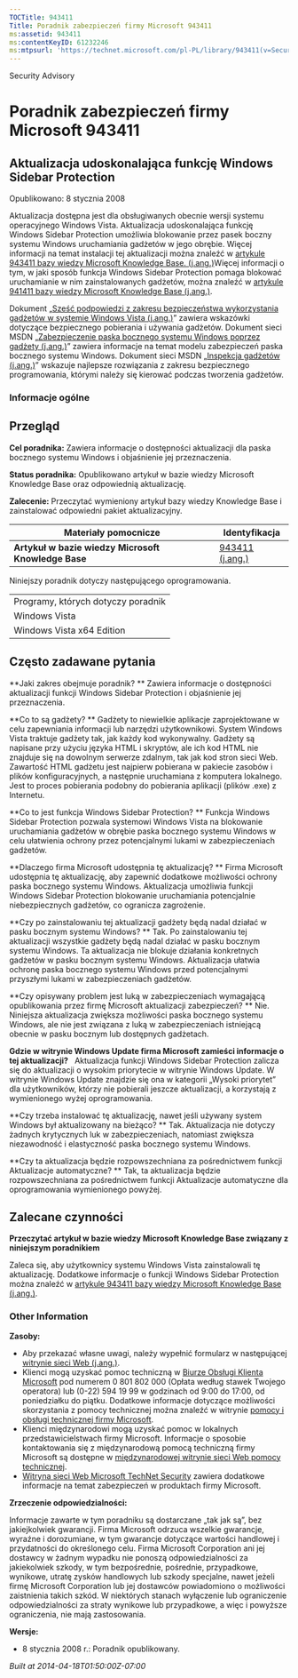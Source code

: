 ```yaml
---
TOCTitle: 943411
Title: Poradnik zabezpieczeń firmy Microsoft 943411
ms:assetid: 943411
ms:contentKeyID: 61232246
ms:mtpsurl: 'https://technet.microsoft.com/pl-PL/library/943411(v=Security.10)'
---
```


Security Advisory

Poradnik zabezpieczeń firmy Microsoft 943411
============================================

Aktualizacja udoskonalająca funkcję Windows Sidebar Protection
--------------------------------------------------------------

Opublikowano: 8 stycznia 2008

Aktualizacja dostępna jest dla obsługiwanych obecnie wersji systemu operacyjnego Windows Vista. Aktualizacja udoskonalająca funkcję Windows Sidebar Protection umożliwia blokowanie przez pasek boczny systemu Windows uruchamiania gadżetów w jego obrębie. Więcej informacji na temat instalacji tej aktualizacji można znaleźć w [artykule 943411 bazy wiedzy Microsoft Knowledge Base. (j.ang.)](http://support.microsoft.com/kb/943411)Więcej informacji o tym, w jaki sposób funkcja Windows Sidebar Protection pomaga blokować uruchamianie w nim zainstalowanych gadżetów, można znaleźć w [artykule 941411 bazy wiedzy Microsoft Knowledge Base (j.ang.)](http://support.microsoft.com/kb/941411).

Dokument „[Sześć podpowiedzi z zakresu bezpieczeństwa wykorzystania gadżetów w systemie Windows Vista (j.ang.)](http://www.microsoft.com/protect/yourself/downloads/gadgets.mspx)” zawiera wskazówki dotyczące bezpiecznego pobierania i używania gadżetów. Dokument sieci MSDN „[Zabezpieczenie paska bocznego systemu Windows poprzez gadżety (j.ang.)](http://msdn2.microsoft.com/en-us/library/bb508510.aspx)” zawiera informacje na temat modelu zabezpieczeń paska bocznego systemu Windows. Dokument sieci MSDN „[Inspekcja gadżetów (j.ang.)](http://msdn2.microsoft.com/en-us/library/bb498012.aspx)” wskazuje najlepsze rozwiązania z zakresu bezpiecznego programowania, którymi należy się kierować podczas tworzenia gadżetów.

### Informacje ogólne

Przegląd
--------

<span></span>
**Cel poradnika:** Zawiera informacje o dostępności aktualizacji dla paska bocznego systemu Windows i objaśnienie jej przeznaczenia.

**Status poradnika:** Opublikowano artykuł w bazie wiedzy Microsoft Knowledge Base oraz odpowiednią aktualizację.

**Zalecenie:** Przeczytać wymieniony artykuł bazy wiedzy Knowledge Base i zainstalować odpowiedni pakiet aktualizacyjny.

| Materiały pomocnicze                                | Identyfikacja                                             |
|-----------------------------------------------------|-----------------------------------------------------------|
| **Artykuł w bazie wiedzy Microsoft Knowledge Base** | [943411 (j.ang.)](http://support.microsoft.com/kb/943411) |

Niniejszy poradnik dotyczy następującego oprogramowania.

|                                    |
|------------------------------------|
| Programy, których dotyczy poradnik |
| Windows Vista                      |
| Windows Vista x64 Edition          |

Często zadawane pytania
-----------------------

<span></span>
**Jaki zakres obejmuje poradnik? **
Zawiera informacje o dostępności aktualizacji funkcji Windows Sidebar Protection i objaśnienie jej przeznaczenia.

**Co to są gadżety? **
Gadżety to niewielkie aplikacje zaprojektowane w celu zapewniania informacji lub narzędzi użytkownikowi. System Windows Vista traktuje gadżety tak, jak każdy kod wykonywalny. Gadżety są napisane przy użyciu języka HTML i skryptów, ale ich kod HTML nie znajduje się na dowolnym serwerze zdalnym, tak jak kod stron sieci Web. Zawartość HTML gadżetu jest najpierw pobierana w pakiecie zasobów i plików konfiguracyjnych, a następnie uruchamiana z komputera lokalnego. Jest to proces pobierania podobny do pobierania aplikacji (plików .exe) z Internetu.

**Co to jest funkcja Windows Sidebar Protection? **
Funkcja Windows Sidebar Protection pozwala systemowi Windows Vista na blokowanie uruchamiania gadżetów w obrębie paska bocznego systemu Windows w celu ułatwienia ochrony przez potencjalnymi lukami w zabezpieczeniach gadżetów.

**Dlaczego firma Microsoft udostępnia tę aktualizację? **
Firma Microsoft udostępnia tę aktualizację, aby zapewnić dodatkowe możliwości ochrony paska bocznego systemu Windows. Aktualizacja umożliwia funkcji Windows Sidebar Protection blokowanie uruchamiania potencjalnie niebezpiecznych gadżetów, co ogranicza zagrożenie.

**Czy po zainstalowaniu tej aktualizacji gadżety będą nadal działać w pasku bocznym systemu Windows? **
Tak. Po zainstalowaniu tej aktualizacji wszystkie gadżety będą nadal działać w pasku bocznym systemu Windows. Ta aktualizacja nie blokuje działania konkretnych gadżetów w pasku bocznym systemu Windows. Aktualizacja ułatwia ochronę paska bocznego systemu Windows przed potencjalnymi przyszłymi lukami w zabezpieczeniach gadżetów.

**Czy opisywany problem jest luką w zabezpieczeniach wymagającą opublikowania przez firmę Microsoft aktualizacji zabezpieczeń? **
Nie. Niniejsza aktualizacja zwiększa możliwości paska bocznego systemu Windows, ale nie jest związana z luką w zabezpieczeniach istniejącą obecnie w pasku bocznym lub dostępnych gadżetach.

**Gdzie w witrynie Windows Update firma Microsoft zamieści informacje o tej aktualizacji?**  
Aktualizacja funkcji Windows Sidebar Protection zalicza się do aktualizacji o wysokim priorytecie w witrynie Windows Update. W witrynie Windows Update znajdzie się ona w kategorii „Wysoki priorytet” dla użytkowników, którzy nie pobierali jeszcze aktualizacji, a korzystają z wymienionego wyżej oprogramowania.

**Czy trzeba instalować tę aktualizację, nawet jeśli używany system Windows był aktualizowany na bieżąco? **
Tak. Aktualizacja nie dotyczy żadnych krytycznych luk w zabezpieczeniach, natomiast zwiększa niezawodność i elastyczność paska bocznego systemu Windows.

**Czy ta aktualizacja będzie rozpowszechniana za pośrednictwem funkcji Aktualizacje automatyczne? **
Tak, ta aktualizacja będzie rozpowszechniana za pośrednictwem funkcji Aktualizacje automatyczne dla oprogramowania wymienionego powyżej.

Zalecane czynności
------------------

<span></span>
**Przeczytać artykuł w bazie wiedzy Microsoft Knowledge Base związany z niniejszym poradnikiem**

Zaleca się, aby użytkownicy systemu Windows Vista zainstalowali tę aktualizację. Dodatkowe informacje o funkcji Windows Sidebar Protection można znaleźć w [artykule 943411 bazy wiedzy Microsoft Knowledge Base (j.ang.)](http://support.microsoft.com/kb/943411).

### Other Information

**Zasoby:**

-   Aby przekazać własne uwagi, należy wypełnić formularz w następującej [witrynie sieci Web (j.ang.)](https://support.microsoft.com/common/survey.aspx?scid=sw;en;1257&amp;showpage=1&amp;ws=technet&amp;sd=tech).
-   Klienci mogą uzyskać pomoc techniczną w [Biurze Obsługi Klienta Microsoft](http://support.microsoft.com/contactus/?ws=support) pod numerem 0 801 802 000 (Opłata według stawek Twojego operatora) lub (0-22) 594 19 99 w godzinach od 9:00 do 17:00, od poniedziałku do piątku. Dodatkowe informacje dotyczące możliwości skorzystania z pomocy technicznej można znaleźć w witrynie [pomocy i obsługi technicznej firmy Microsoft](http://support.microsoft.com/?ln=pl).
-   Klienci międzynarodowi mogą uzyskać pomoc w lokalnych przedstawicielstwach firmy Microsoft. Informacje o sposobie kontaktowania się z międzynarodową pomocą techniczną firmy Microsoft są dostępne w [międzynarodowej witrynie sieci Web pomocy technicznej](http://go.microsoft.com/fwlink/?linkid=21155).
-   [Witryna sieci Web Microsoft TechNet Security](http://www.microsoft.com/poland/technet/security/default.mspx) zawiera dodatkowe informacje na temat zabezpieczeń w produktach firmy Microsoft.

**Zrzeczenie odpowiedzialności:**

Informacje zawarte w tym poradniku są dostarczane „tak jak są”, bez jakiejkolwiek gwarancji. Firma Microsoft odrzuca wszelkie gwarancje, wyraźne i dorozumiane, w tym gwarancje dotyczące wartości handlowej i przydatności do określonego celu. Firma Microsoft Corporation ani jej dostawcy w żadnym wypadku nie ponoszą odpowiedzialności za jakiekolwiek szkody, w tym bezpośrednie, pośrednie, przypadkowe, wynikowe, utratę zysków handlowych lub szkody specjalne, nawet jeżeli firmę Microsoft Corporation lub jej dostawców powiadomiono o możliwości zaistnienia takich szkód. W niektórych stanach wyłączenie lub ograniczenie odpowiedzialności za straty wynikowe lub przypadkowe, a więc i powyższe ograniczenia, nie mają zastosowania.

**Wersje:**

-   8 stycznia 2008 r.: Poradnik opublikowany.

*Built at 2014-04-18T01:50:00Z-07:00*
